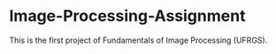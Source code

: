# Image-Processing-Assignment
This is the first project of Fundamentals of Image Processing (UFRGS). 
